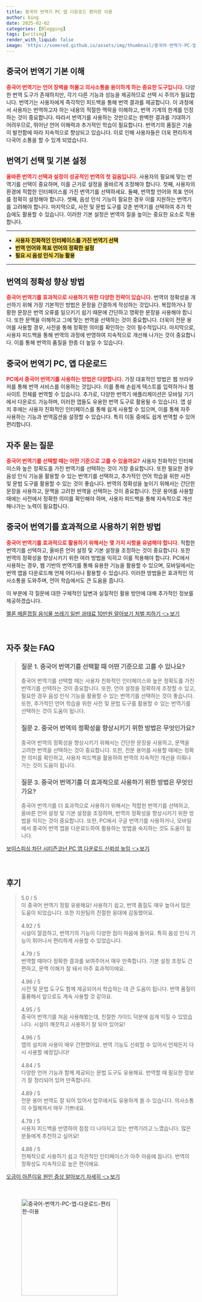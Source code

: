 ```yaml
---
title: 중국어 번역기 PC 앱 다운로드 편리한 이용
author: bing
date: 2025-02-02
categories: [Blogging]
tags: [writing]
render_with_liquid: false
image: 'https://somered.github.io/assets/img/thumbnail/중국어-번역기-PC-앱-다운로드-편리한-이용.webp'
---
```



<h2 id='중국어_번역기_기본_이해'>중국어 번역기 기본 이해</h2>

<p><b><span style="color: #ee2323;">중국어 번역기는 언어 장벽을 허물고 의사소통을 용이하게 하는 중요한 도구입니다.</span></b> 다양한 번역 도구가 존재하지만, 각기 다른 기능과 성능을 제공하므로 선택 시 주의가 필요합니다. 번역기는 사용자에게 즉각적인 피드백을 통해 번역 결과를 제공합니다. 이 과정에서 사용자는 번역하고자 하는 내용의 적절한 맥락을 이해하고, 번역 기계의 한계를 인정하는 것이 중요합니다. 따라서 번역기를 사용하는 것만으로는 완벽한 결과를 기대하기 어려우므로, 뛰어난 언어 이해력과 추가적인 학습이 필요합니다. 번역기의 품질은 기술이 발전함에 따라 지속적으로 향상되고 있습니다. 이로 인해 사용자들은 더욱 편리하게 다국어 소통을 할 수 있게 되었습니다.</p>

<h2 id='번역기_선택_및_기본_설정'>번역기 선택 및 기본 설정</h2>

<p><b><span style="color: #ee2323;">올바른 번역기 선택과 설정이 성공적인 번역의 첫 걸음입니다.</span></b> 사용자의 필요에 맞는 번역기를 선택이 중요하며, 이를 근거로 설정을 올바르게 조정해야 합니다. 첫째, 사용자의 환경에 적합한 인터페이스를 가진 번역기를 선택하세요. 둘째, 번역할 언어와 목표 언어를 정확히 설정해야 합니다. 셋째, 음성 인식 기능이 필요한 경우 이를 지원하는 번역기를 고려해야 합니다. 마지막으로, 사전 및 문법 도구를 갖춘 번역기를 선택하여 추가 학습에도 활용할 수 있습니다. 이러한 기본 설정은 번역의 질을 높이는 중요한 요소로 작용합니다.</p>

<hr />

<ul>
    <li><b><span style="background-color: #ffe066;">사용자 친화적인 인터페이스를 가진 번역기 선택</span></b></li>
    <li><b><span style="background-color: #ffe066;">번역 언어와 목표 언어의 정확한 설정</span></b></li>
    <li><b><span style="background-color: #ffe066;">필요 시 음성 인식 기능 활용</span></b></li>
</ul>

<hr />

<h2 id='번역의_정확성_향상_방법'>번역의 정확성 향상 방법</h2>

<p><b><span style="color: #ee2323;">중국어 번역기를 효과적으로 사용하기 위한 다양한 전략이 있습니다.</span></b> 번역의 정확성을 개선하기 위해 가장 기본적인 방법은 문장을 간결하게 작성하는 것입니다. 복잡하거나 장황한 문장은 번역 오류를 일으키기 쉽기 때문에 간단하고 명확한 문장을 사용해야 합니다. 또한 문맥을 이해하고 그에 맞는 번역을 선택하는 것이 중요합니다. 더욱이 전문 용어를 사용할 경우, 사전을 통해 정확한 의미를 확인하는 것이 필수적입니다. 마지막으로, 사용자 피드백을 통해 번역의 과정에 반영하여 지속적으로 개선해 나가는 것이 중요합니다. 이를 통해 번역의 품질을 한층 더 높일 수 있습니다.</p>

<h2 id='중국어_번역기_PC_앱_다운로드'>중국어 번역기 PC, 앱 다운로드</h2>

<p><b><span style="color: #ee2323;">PC에서 중국어 번역기를 사용하는 방법은 다양합니다.</span></b> 가장 대표적인 방법은 웹 브라우저를 통해 번역 서비스를 이용하는 것입니다. 이를 통해 손쉽게 텍스트를 입력하거나 웹사이트 전체를 번역할 수 있습니다. 추가로, 다양한 번역기 애플리케이션은 모바일 기기에서 다운로드 가능하며, 이러한 앱들도 유용한 번역 도구로 활용될 수 있습니다. 앱 설치 후에는 사용자 친화적인 인터페이스를 통해 쉽게 사용할 수 있으며, 이를 통해 자주 사용하는 기능과 번역옵션을 설정할 수 있습니다. 특히 이동 중에도 쉽게 번역할 수 있어 편리합니다.</p>

<h2 id='자주_묻는_질문'>자주 묻는 질문</h2>

<p><b><span style="color: #ee2323;">중국어 번역기를 선택할 때는 어떤 기준으로 고를 수 있을까요?</span></b> 사용자 친화적인 인터페이스와 높은 정확도를 가진 번역기를 선택하는 것이 가장 중요합니다. 또한 필요한 경우 음성 인식 기능을 활용할 수 있는 번역기를 선택하고, 추가적인 언어 학습을 위한 사전 및 문법 도구를 활용할 수 있는 것이 좋습니다. 번역의 정확성을 높이기 위해서는 간단한 문장을 사용하고, 문맥을 고려한 번역을 선택하는 것이 중요합니다. 전문 용어를 사용할 때에는 사전에서 정확한 의미를 확인해야 하며, 사용자 피드백을 통해 지속적으로 개선해나가는 노력이 필요합니다.</p>

<h2 id='번역기_효과적으로_활용하기'>중국어 번역기를 효과적으로 사용하기 위한 방법</h2>

<p><b><span style="color: #ee2323;">중국어 번역기를 효과적으로 활용하기 위해서는 몇 가지 사항을 유념해야 합니다.</span></b> 적합한 번역기를 선택하고, 올바른 언어 설정 및 기본 설정을 조정하는 것이 중요합니다. 또한 번역의 정확성을 향상시키기 위한 여러 방법을 익히고 이를 적용해야 합니다. PC에서 사용하는 경우, 웹 기반의 번역기를 통해 유용한 기능을 활용할 수 있으며, 모바일에서는 번역 앱을 다운로드해 언제 어디서나 활용할 수 있습니다. 이러한 방법들은 효과적인 의사소통을 도와주며, 언어 학습에서도 큰 도움을 줍니다.</p>

<p>이 부분에 각 질문에 대한 구체적인 답변과 실질적인 활용 방안에 대해 추가적인 정보를 제공하겠습니다.</p>


<p><a class="click-button" title="멜론 메론껍질 음식물 쓰레기 일반 과태료 10만원 알아보기 처벌 피하기" href="https://somered.github.io/posts/%EB%A9%9C%EB%A1%A0-%EB%A9%94%EB%A1%A0%EA%BB%8D%EC%A7%88-%EC%9D%8C%EC%8B%9D%EB%AC%BC-%EC%93%B0%EB%A0%88%EA%B8%B0-%EC%9D%BC%EB%B0%98-%EA%B3%BC%ED%83%9C%EB%A3%8C-10%EB%A7%8C%EC%9B%90-%EC%95%8C%EC%95%84%EB%B3%B4%EA%B8%B0-%EC%B2%98%EB%B2%8C-%ED%94%BC%ED%95%98%EA%B8%B0/" rel="dofollow">멜론 메론껍질 음식물 쓰레기 일반 과태료 10만원 알아보기 처벌 피하기 👈 보기</a></p><br>
<h2 id='자주_찾는_FAQ'>자주 찾는 FAQ</h2>
<div itemscope="" itemtype="https://schema.org/FAQPage"> <blockquote> <div itemscope="" itemprop="mainEntity" itemtype="https://schema.org/Question"> <h3 itemprop="name">질문 1. 중국어 번역기를 선택할 때 어떤 기준으로 고를 수 있나요?</h3> <div itemscope="" itemprop="acceptedAnswer" itemtype="https://schema.org/Answer"> <span itemprop="text"> <p>중국어 번역기를 선택할 때는 사용자 친화적인 인터페이스와 높은 정확도를 가진 번역기를 선택하는 것이 중요합니다. 또한, 언어 설정을 정확하게 조정할 수 있고, 필요한 경우 음성 인식 기능을 활용할 수 있는 번역기를 선택하는 것이 좋습니다. 또한, 추가적인 언어 학습을 위한 사전 및 문법 도구를 활용할 수 있는 번역기를 선택하는 것이 도움이 됩니다.</p> </span> </div> </div> <div itemscope="" itemprop="mainEntity" itemtype="https://schema.org/Question"> <h3 itemprop="name">질문 2. 중국어 번역의 정확성을 향상시키기 위한 방법은 무엇인가요?</h3> <div itemscope="" itemprop="acceptedAnswer" itemtype="https://schema.org/Answer"> <span itemprop="text"> <p>중국어 번역의 정확성을 향상시키기 위해서는 간단한 문장을 사용하고, 문맥을 고려한 번역을 선택하는 것이 중요합니다. 또한, 전문 용어를 사용할 때에는 정확한 의미를 확인하고, 사용자 피드백을 활용하여 번역의 지속적인 개선을 이뤄나가는 것이 도움이 됩니다.</p> </span> </div> </div> <div itemscope="" itemprop="mainEntity" itemtype="https://schema.org/Question"> <h3 itemprop="name">질문 3. 중국어 번역기를 더 효과적으로 사용하기 위한 방법은 무엇인가요?</h3> <div itemscope="" itemprop="acceptedAnswer" itemtype="https://schema.org/Answer"> <span itemprop="text"> <p>중국어 번역기를 더 효과적으로 사용하기 위해서는 적합한 번역기를 선택하고, 올바른 언어 설정 및 기본 설정을 조정하며, 번역의 정확성을 향상시키기 위한 방법을 익히는 것이 중요합니다. 또한, PC에서 구글 번역기를 사용하거나, 모바일에서 중국어 번역 앱을 다운로드하여 활용하는 방법을 숙지하는 것도 도움이 됩니다.</p> </span> </div> </div> </blockquote> </div>
<p><a class="click-button" title="보이스피싱 차단 시티즌코난 PC 앱 다운로드 신뢰성 높임" href="https://somered.github.io/posts/%EB%B3%B4%EC%9D%B4%EC%8A%A4%ED%94%BC%EC%8B%B1-%EC%B0%A8%EB%8B%A8-%EC%8B%9C%ED%8B%B0%EC%A6%8C%EC%BD%94%EB%82%9C-PC-%EC%95%B1-%EB%8B%A4%EC%9A%B4%EB%A1%9C%EB%93%9C-%EC%8B%A0%EB%A2%B0%EC%84%B1-%EB%86%92%EC%9E%84/" rel="dofollow">보이스피싱 차단 시티즌코난 PC 앱 다운로드 신뢰성 높임 👈 보기</a></p><br>
<h2 id='후기'>후기</h2>
<div itemscope itemtype="https://schema.org/Product">
  <blockquote>
  <div itemprop="review" itemscope itemtype="https://schema.org/Review">
      <div itemprop="reviewRating" itemscope itemtype="https://schema.org/Rating"> <span itemprop="ratingValue">5.0</span> / <span itemprop="bestRating">5</span> </div>
      <span itemprop="reviewBody">이 중국어 번역기 정말 유용해요! 사용하기 쉽고, 번역 품질도 매우 높아서 많은 도움이 되었습니다. 또한 지원팀의 친절한 응대에 감동했어요.</span>
  </div>
  <br>
  <div itemprop="review" itemscope itemtype="https://schema.org/Review">
      <div itemprop="reviewRating" itemscope itemtype="https://schema.org/Rating"> <span itemprop="ratingValue">4.92</span> / <span itemprop="bestRating">5</span> </div>
      <span itemprop="reviewBody">시설이 깔끔하고, 번역기의 기능이 다양한 점이 마음에 들어요. 특히 음성 인식 기능이 뛰어나서 편리하게 사용할 수 있었습니다.</span>
  </div>
  <br>
  <div itemprop="review" itemscope itemtype="https://schema.org/Review">
      <div itemprop="reviewRating" itemscope itemtype="https://schema.org/Rating"> <span itemprop="ratingValue">4.79</span> / <span itemprop="bestRating">5</span> </div>
      <span itemprop="reviewBody">번역할 때마다 정확한 결과를 보여주어서 매우 만족합니다. 기본 설정 조정도 간편하고, 문맥 이해가 잘 돼서 아주 효과적이에요.</span>
  </div>
  <br>
  <div itemprop="review" itemscope itemtype="https://schema.org/Review">
      <div itemprop="reviewRating" itemscope itemtype="https://schema.org/Rating"> <span itemprop="ratingValue">4.96</span> / <span itemprop="bestRating">5</span> </div>
      <span itemprop="reviewBody">사전 및 문법 도구도 함께 제공되어서 학습하는 데 큰 도움이 됩니다. 번역 품질이 훌륭해서 앞으로도 계속 사용할 것 같아요.</span>
  </div>
  <br>
  <div itemprop="review" itemscope itemtype="https://schema.org/Review">
      <div itemprop="reviewRating" itemscope itemtype="https://schema.org/Rating"> <span itemprop="ratingValue">4.95</span> / <span itemprop="bestRating">5</span> </div>
      <span itemprop="reviewBody">중국어 번역기를 처음 사용해봤는데, 친절한 가이드 덕분에 쉽게 익힐 수 있었습니다. 시설이 깨끗하고 사용하기 잘 되어 있어요!</span>
  </div>
  <br>
  <div itemprop="review" itemscope itemtype="https://schema.org/Review">
      <div itemprop="reviewRating" itemscope itemtype="https://schema.org/Rating"> <span itemprop="ratingValue">4.96</span> / <span itemprop="bestRating">5</span> </div>
      <span itemprop="reviewBody">앱의 설치와 사용이 매우 간편했어요. 번역 기능도 신뢰할 수 있어서 언제든지 다시 사용할 예정입니다!</span>
  </div>
  <br>
  <div itemprop="review" itemscope itemtype="https://schema.org/Review">
      <div itemprop="reviewRating" itemscope itemtype="https://schema.org/Rating"> <span itemprop="ratingValue">4.84</span> / <span itemprop="bestRating">5</span> </div>
      <span itemprop="reviewBody">다양한 언어 기능과 함께 제공되는 문법 도구도 유용해요. 번역할 때 필요한 정보가 잘 정리되어 있어 만족합니다.</span>
  </div>
  <br>
  <div itemprop="review" itemscope itemtype="https://schema.org/Review">
      <div itemprop="reviewRating" itemscope itemtype="https://schema.org/Rating"> <span itemprop="ratingValue">4.89</span> / <span itemprop="bestRating">5</span> </div>
      <span itemprop="reviewBody">전문 용어 번역도 잘 되어 있어서 업무에서도 유용하게 쓸 수 있습니다. 의사소통이 수월해져서 매우 기쁘네요.</span>
  </div>
  <br>
  <div itemprop="review" itemscope itemtype="https://schema.org/Review">
      <div itemprop="reviewRating" itemscope itemtype="https://schema.org/Rating"> <span itemprop="ratingValue">4.79</span> / <span itemprop="bestRating">5</span> </div>
      <span itemprop="reviewBody">사용자 피드백을 반영하여 점점 더 나아지고 있는 번역기라고 느꼈습니다. 많은 분들에게 추천하고 싶어요!</span>
  </div>
  <br>
  <div itemprop="review" itemscope itemtype="https://schema.org/Review">
      <div itemprop="reviewRating" itemscope itemtype="https://schema.org/Rating"> <span itemprop="ratingValue">4.88</span> / <span itemprop="bestRating">5</span> </div>
      <span itemprop="reviewBody">전체적으로 사용하기 쉽고 직관적인 인터페이스가 아주 마음에 듭니다. 번역의 정확성도 지속적으로 높은 편이에요.</span>
  </div>
  </blockquote>
</div>
<p><a class="click-button" title="오금이 아픈이유 원인 증상 알아보기 자세히" href="https://somered.github.io/posts/%EC%98%A4%EA%B8%88%EC%9D%B4-%EC%95%84%ED%94%88%EC%9D%B4%EC%9C%A0-%EC%9B%90%EC%9D%B8-%EC%A6%9D%EC%83%81-%EC%95%8C%EC%95%84%EB%B3%B4%EA%B8%B0-%EC%9E%90%EC%84%B8%ED%9E%88/" rel="dofollow">오금이 아픈이유 원인 증상 알아보기 자세히 👈 보기</a></p><br>
<figure class="image"><img src="https://somered.github.io/assets/img/thumbnail/중국어-번역기-PC-앱-다운로드-편리한-이용.webp" alt="중국어-번역기-PC-앱-다운로드-편리한-이용" width="256" height="256"></figure>